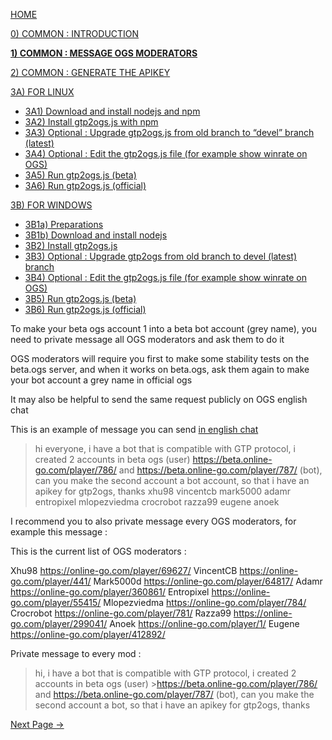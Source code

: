[HOME](https://github.com/wonderingabout/gtp2ogs-tutorial)

[0) COMMON : INTRODUCTION](/docs/0-common-introduction.md)

[**1) COMMON : MESSAGE OGS MODERATORS**](/docs/1-common-message-ogs-moderators.md)

[2) COMMON : GENERATE THE APIKEY](/docs/2-common-generate-the-apikey.md)

[3A) FOR LINUX](/docs/3A0-FOR-LINUX.md)
  - [3A1) Download and install nodejs and npm](/docs/3A1-linux-download-install-nodejs.md)
  - [3A2) Install gtp2ogs.js with npm](/docs/3A2-linux-install-gt2ogs-js-with-npm.md)
  - [3A3) Optional : Upgrade gtp2ogs.js from old branch to “devel” branch (latest)](/docs/3A3-linux-optional-upgrade-to-devel.md)
  - [3A4) Optional : Edit the gtp2ogs.js file (for example show winrate on OGS)](/docs/3A4-linux-optional-edit-gtp2ogs-js-file.md)
  - [3A5) Run gtp2ogs.js (beta)](/docs/3A5-linux-run-gtp2ogs-js-beta.md)
  - [3A6) Run gtp2ogs.js (official)](/docs/3A6-linux-run-gtp2ogs-js-beta.md)


[3B) FOR WINDOWS](/docs/3B0-FOR-WINDOWS.md)

  - [3B1a) Preparations](/docs/3B1a-windows-preparations.md)
  - [3B1b) Download and install nodejs](/docs/3B1b-windows-download-install-nodejs.md)
  - [3B2) Install gtp2ogs.js](/docs/3B2-windows-install-gt2ogs-js-with-npm.md)
  - [3B3) Optional : Upgrade gtp2ogs from old branch to devel (latest) branch](/docs/3B3-windows-optional-upgrade-to-devel.md)
  - [3B4) Optional : Edit the gtp2ogs.js file (for example show winrate on OGS)](/docs/3B4-windows-optional-edit-gtp2ogs-js-file.md)
  - [3B5) Run gtp2ogs.js (beta)](/docs/3B5-windows-run-gtp2ogs-js-beta.md)
  - [3B6) Run gtp2ogs.js (official)](/docs/3B6-windows-run-gtp2ogs-js-beta.md)

To make your beta ogs account 1 into a beta bot account (grey name), you need to private message all OGS moderators and ask them to do it

OGS moderators will require you first to make some stability tests on the beta.ogs server, and when it works on beta.ogs, ask them again to make your bot account a grey name in official ogs

It may also be helpful to send the same request publicly on OGS english chat

This is an example of message you can send [in english chat](https://online-go.com/chat)

> hi everyone, i have a bot that is compatible with GTP protocol, i created 2
> accounts in beta ogs (user) https://beta.online-go.com/player/786/ and 
> https://beta.online-go.com/player/787/ (bot), can you make the second account a
> bot account, so that i have an apikey for gtp2ogs, thanks xhu98 vincentcb
> mark5000 adamr entropixel mlopezviedma crocrobot razza99 eugene anoek

I recommend you to also private message every OGS moderators, for example this message : 

This is the current list of OGS moderators : 

Xhu98 https://online-go.com/player/69627/
VincentCB https://online-go.com/player/441/ 
Mark5000d https://online-go.com/player/64817/ 
Adamr https://online-go.com/player/360861/ 
Entropixel https://online-go.com/player/55415/ 
Mlopezviedma https://online-go.com/player/784/ 
Crocrobot https://online-go.com/player/781/ 
Razza99 https://online-go.com/player/299041/ 
Anoek https://online-go.com/player/1/ 
Eugene https://online-go.com/player/412892/ 

Private message to every mod : 

>hi, i have a bot that is compatible with GTP protocol,  i created
>2 accounts in beta ogs (user) >https://beta.online-go.com/player/786/
>and https://beta.online-go.com/player/787/ (bot), can you make
>the second account a bot, so that i have an apikey for gtp2ogs, thanks

[Next Page ->](/docs/2-common-generate-the-apikey.md)

